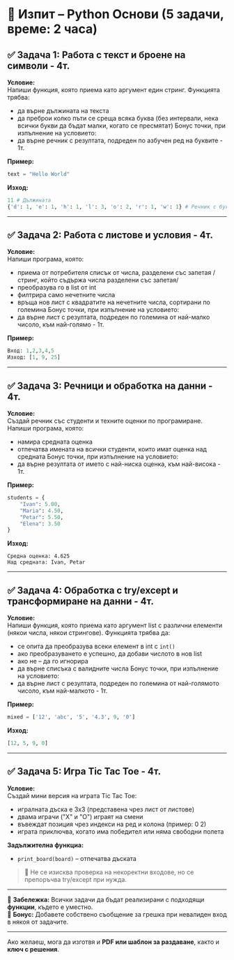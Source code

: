 # 🧪 Изпит – Python Основи (5 задачи, време: 2 часа)

## ✅ Задача 1: Работа с текст и броене на символи - 4т.
**Условие:**  
Напиши функция, която приема като аргумент един стринг. Функцията трябва:
- да върне дължината на текста
- да преброи колко пъти се среща всяка буква (без интервали, нека всички букви да бъдат малки, когато се пресмятат)
Бонус точки, при изпълнение на условието:
- да върне речник с резултата, подреден по азбучен ред на буквите - 1т.

**Пример:**  
```python
text = "Hello World"
```

**Изход:**  
```python
11 # Дължината
{'d': 1, 'e': 1, 'h': 1, 'l': 3, 'o': 2, 'r': 1, 'w': 1} # Речник с буквите, подреден по азбучен ред
```

---

## ✅ Задача 2: Работа с листове и условия - 4т.
**Условие:**  
Напиши програма, която:
- приема от потребителя списък от числа, разделени със запетая /стринг, който съдържа числа разделени със запетая/
- преобразува го в list от int
- филтрира само нечетните числа
- връща нов лист с квадратите на нечетните числа, сортирани по големина
Бонус точки, при изпълнение на условието:
- да върне лист с резултата, подреден по големина от най-малко чисоло, към най-голямо - 1т.

**Пример:**  
```python
Вход: 1,2,3,4,5  
Изход: [1, 9, 25]
```

---

## ✅ Задача 3: Речници и обработка на данни - 4т.
**Условие:**  
Създай речник със студенти и техните оценки по програмиране. Напиши програма, която:
- намира средната оценка
- отпечатва имената на всички студенти, които имат оценка над средната
Бонус точки, при изпълнение на условието:
- да върне резултата от името с най-ниска оценка, към най-висока - 1т.

**Пример:**  
```python
students = {
    "Ivan": 5.00,
    "Maria": 4.50,
    "Petar": 5.50,
    "Elena": 3.50
}
```

**Изход:**  
```
Средна оценка: 4.625  
Над средната: Ivan, Petar
```

---

## ✅ Задача 4: Обработка с try/except и трансформиране на данни - 4т.
**Условие:**  
Напиши функция, която приема като аргумент list с различни елементи (някои числа, някои стрингове). Функцията трябва да:
- се опита да преобразува всеки елемент в int с `int()`
- ако преобразуването е успешно, да добави числото в нов list
- ако не – да го игнорира
- да върне списъка с валидните числа
Бонус точки, при изпълнение на условието:
- да върне лист с резултата, подреден по големина от най-голямото чисоло, към най-малкото - 1т.

**Пример:**  
```python
mixed = ['12', 'abc', '5', '4.3', 9, '0']
```

**Изход:**  
```python
[12, 5, 9, 0]
```

---

## ✅ Задача 5: Игра Tic Tac Toe - 4т.
**Условие:**  
Създай мини версия на играта Tic Tac Toe:
- игралната дъска е 3x3 (представена чрез лист от листове)
- двама играчи ("X" и "O") играят на смени
- въвеждат позиция чрез индекси на ред и колона (пример: 0 2)
- играта приключва, когато има победител или няма свободни полета

**Задължителна функциа:**
- `print_board(board)` – отпечатва дъската

> 🔎 Не се изисква проверка на некоректни входове, но се препоръчва try/except при нужда.

---

📌 **Забележка:** Всички задачи да бъдат реализирани с подходящи **функции**, където е уместно.  
📌 **Бонус:** Добавете собствено съобщение за грешка при невалиден вход в някоя от задачите.

---

Ако желаеш, мога да изготвя и **PDF или шаблон за раздаване**, както и **ключ с решения**.
